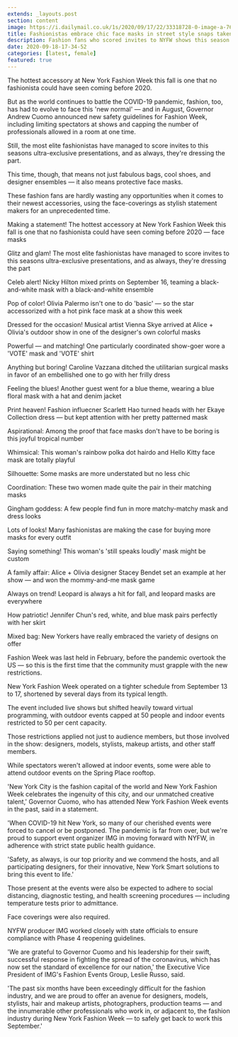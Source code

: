 ```yaml
---
extends: _layouts.post
section: content
image: https://i.dailymail.co.uk/1s/2020/09/17/22/33318728-0-image-a-76_1600379099727.jpg 
title: Fashionistas embrace chic face masks in street style snaps taken at New York Fashion Week 
description: Fashion fans who scored invites to NYFW shows this season paired their outfits with incredibly stylish face masks. Governor Cuomo announced new safety guidelines. 
date: 2020-09-18-17-34-52 
categories: [latest, female] 
featured: true 
--- 
```

The hottest accessory at New York Fashion Week this fall is one that no fashionista could have seen coming before 2020.

But as the world continues to battle the COVID-19 pandemic, fashion, too, has had to evolve to face this 'new normal' — and in August, Governor Andrew Cuomo announced new safety guidelines for Fashion Week, including limiting spectators at shows and capping the number of professionals allowed in a room at one time.

Still, the most elite fashionistas have managed to score invites to this seasons ultra-exclusive presentations, and as always, they're dressing the part.

This time, though, that means not just fabulous bags, cool shoes, and designer ensembles — it also means protective face masks.

These fashion fans are hardly wasting any opportunities when it comes to their newest accessories, using the face-coverings as stylish statement makers for an unprecedented time. 

Making a statement! The hottest accessory at New York Fashion Week this fall is one that no fashionista could have seen coming before 2020 — face masks

Glitz and glam! The most elite fashionistas have managed to score invites to this seasons ultra-exclusive presentations, and as always, they're dressing the part

Celeb alert! Nicky Hilton mixed prints on September 16, teaming a black-and-white mask with a black-and-white ensemble

Pop of color! Olivia Palermo isn't one to do 'basic' — so the star accessorized with a hot pink face mask at a show this week

Dressed for the occasion! Musical artist Vienna Skye arrived at Alice + Olivia's outdoor show in one of the designer's own colorful masks

Powerful — and matching! One particularly coordinated show-goer wore a 'VOTE' mask and 'VOTE' shirt

Anything but boring! Caroline Vazzana ditched the utilitarian surgical masks in favor of an embellished one to go with her frilly dress 

Feeling the blues! Another guest went for a blue theme, wearing a blue floral mask with a hat and denim jacket

Print heaven! Fashion influecner Scarlett Hao turned heads with her Ekaye Collection dress — but kept attention with her pretty patterned mask

Aspirational: Among the proof that face masks don't have to be boring is this joyful tropical number

Whimsical: This woman's rainbow polka dot hairdo and Hello Kitty face mask are totally playful

Silhouette: Some masks are more understated but no less chic 

Coordination: These two women made quite the pair in their matching masks

Gingham goddess: A few people find fun in more matchy-matchy mask and dress looks

Lots of looks! Many fashionistas are making the case for buying more masks for every outfit

Saying something! This woman's 'still speaks loudly' mask might be custom 

A family affair: Alice + Olivia designer Stacey Bendet set an example at her show — and won the mommy-and-me mask game

Always on trend! Leopard is always a hit for fall, and leopard masks are everywhere

How patriotic! Jennifer Chun's red, white, and blue mask pairs perfectly with her skirt

Mixed bag: New Yorkers have really embraced the variety of designs on offer

Fashion Week was last held in February, before the pandemic overtook the US — so this is the first time that the community must grapple with the new restrictions. 

 New York Fashion Week operated on a tighter schedule from September 13 to 17, shortened by several days from its typical length.

The event included live shows but shifted heavily toward virtual programming, with outdoor events capped at 50 people and indoor events restricted to 50 per cent capacity.  

Those restrictions applied not just to audience members, but those involved in the show: designers, models, stylists, makeup artists, and other staff members. 

While spectators weren't allowed at indoor events, some were able to attend outdoor events on the Spring Place rooftop. 

'New York City is the fashion capital of the world and New York Fashion Week celebrates the ingenuity of this city, and our unmatched creative talent,' Governor Cuomo, who has attended New York Fashion Week events in the past, said in a statement.  

'When COVID-19 hit New York, so many of our cherished events were forced to cancel or be postponed. The pandemic is far from over, but we're proud to support event organizer IMG in moving forward with NYFW, in adherence with strict state public health guidance. 

'Safety, as always, is our top priority and we commend the hosts, and all participating designers, for their innovative, New York Smart solutions to bring this event to life.'

Those present at the events were also be expected to adhere to social distancing, diagnostic testing, and health screening procedures — including temperature tests prior to admittance.

Face coverings were also required.

NYFW producer IMG worked closely with state officials to ensure compliance with Phase 4 reopening guidelines.  

'We are grateful to Governor Cuomo and his leadership for their swift, successful response in fighting the spread of the coronavirus, which has now set the standard of excellence for our nation,' the Executive Vice President of IMG's Fashion Events Group, Leslie Russo, said.

'The past six months have been exceedingly difficult for the fashion industry, and we are proud to offer an avenue for designers, models, stylists, hair and makeup artists, photographers, production teams — ­and the innumerable other professionals who work in, or adjacent to, the fashion industry during New York Fashion Week — to safely get back to work this September.' 

